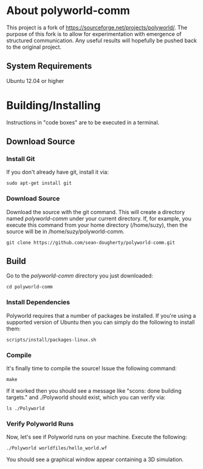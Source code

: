 # About polyworld-comm

This project is a fork of https://sourceforge.net/projects/polyworld/.
The purpose of this fork is to allow for experimentation with emergence of
structured communication. Any useful results will hopefully be pushed back to
the original project.

## System Requirements
Ubuntu 12.04 or higher

# Building/Installing

Instructions in "code boxes" are to be executed in a terminal.

## Download Source

### Install Git
If you don't already have git, install it via:
```
sudo apt-get install git
```

### Download Source
Download the source with the git command. This will create a directory named
_polyworld-comm_ under your current directory. If, for example, you execute
this command from your home directory (/home/suzy), then the source will be in
/home/suzy/polyworld-comm.
```
git clone https://github.com/sean-dougherty/polyworld-comm.git
```

## Build
Go to the _polyworld-comm_ directory you just downloaded:
```
cd polyworld-comm
```

### Install Dependencies
Polyworld requires that a number of packages be installed. If you're using a
supported version of Ubuntu then you can simply do the following to install
them:
```
scripts/install/packages-linux.sh
```

### Compile
It's finally time to compile the source! Issue the following command:
```
make
```
If it worked then you should see a message like
"scons: done building targets." and ./Polyworld should exist,
which you can verify via:
```
ls ./Polyworld
```

### Verify Polyworld Runs
Now, let's see if Polyworld runs on your machine. Execute the following:
```
./Polyworld worldfiles/hello_world.wf
```
You should see a graphical window appear containing a 3D simulation.

